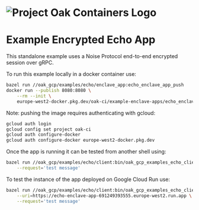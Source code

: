 <!-- Oak Logo Start -->
<!-- An HTML element is intentionally used since GitHub recommends this approach to handle different images in dark/light modes. Ref: https://docs.github.com/en/get-started/writing-on-github/getting-started-with-writing-and-formatting-on-github/basic-writing-and-formatting-syntax#specifying-the-theme-an-image-is-shown-to -->
<!-- markdownlint-disable-next-line MD033 -->
<h1><picture><source media="(prefers-color-scheme: dark)" srcset="/docs/oak-logo/svgs/oak-containers-negative-colour.svg?sanitize=true"><source media="(prefers-color-scheme: light)" srcset="/docs/oak-logo/svgs/oak-containers.svg?sanitize=true"><img alt="Project Oak Containers Logo" src="/docs/oak-logo/svgs/oak-containers.svg?sanitize=true"></picture></h1>
<!-- Oak Logo End -->

# Example Encrypted Echo App

This standalone example uses a Noise Protocol end-to-end encrypted session over
gRPC.

To run this example locally in a docker container use:

```bash
bazel run //oak_gcp/examples/echo/enclave_app:echo_enclave_app_push
docker run --publish 8080:8080 \
    --rm --init \
    europe-west2-docker.pkg.dev/oak-ci/example-enclave-apps/echo_enclave_app:latest
```

Note: pushing the image requires authenticating with gcloud:

```bash
gcloud auth login
gcloud config set project oak-ci
gcloud auth configure-docker
gcloud auth configure-docker europe-west2-docker.pkg.dev
```

Once the app is running it can be tested from another shell using:

```bash
bazel run //oak_gcp/examples/echo/client:bin/oak_gcp_examples_echo_client -- \
    --request='test message'
```

To test the instance of the app deployed on Google Cloud Run use:

```bash
bazel run //oak_gcp/examples/echo/client:bin/oak_gcp_examples_echo_client -- \
    --uri=https://echo-enclave-app-691249393555.europe-west2.run.app \
    --request='test message'
```
